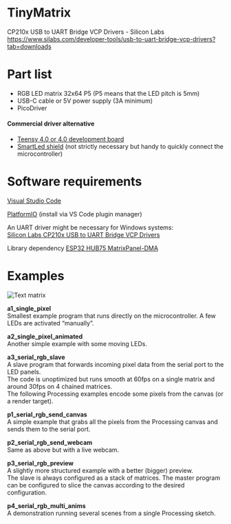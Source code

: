 # TinyMatrix
CP210x USB to UART Bridge VCP Drivers - Silicon Labs
https://www.silabs.com/developer-tools/usb-to-uart-bridge-vcp-drivers?tab=downloads


# Part list
- RGB LED matrix 32x64 P5 (P5 means that the LED pitch is 5mm)
- USB-C cable or 5V power supply (3A minimum)
- PicoDriver 

#### Commercial driver alternative
- [Teensy 4.0 or 4.0 development board](https://www.pjrc.com/teensy/) 
- [SmartLed shield](https://docs.pixelmatix.com/SmartMatrix/) (not strictly necessary but handy to quickly connect the microcontroller)

# Software requirements
[Visual Studio Code](https://code.visualstudio.com)

[PlatformIO](https://platformio.org) (install via VS Code plugin manager)

An UART driver might be necessary for Windows systems:   
[Silicon Labs CP210x USB to UART Bridge VCP Drivers](https://www.silabs.com/developer-tools/usb-to-uart-bridge-vcp-drivers?tab=downloads)

Library dependency
[ESP32 HUB75 MatrixPanel-DMA](https://github.com/mrfaptastic/ESP32-HUB75-MatrixPanel-DMA)



# Examples
![Text matrix](https://raw.githubusercontent.com/ertdfgcvb/MamaMatrix/master/pics/a6_text_matrix.gif)

__a1_single_pixel__\
Smallest example program that runs directly on the microcontroller.
A few LEDs are activated “manually”.

__a2_single_pixel_animated__\
Another simple example with some moving LEDs.

__a3_serial_rgb_slave__\
A slave program that forwards incoming pixel data from the serial port to the LED panels.\
The code is unoptimized but runs smooth at 60fps on a single matrix and around 30fps on 4 chained matrices.\
The following Processing examples encode some pixels from the canvas (or a render target).

__p1_serial_rgb_send_canvas__\
A simple example that grabs all the pixels from the Processing canvas and sends them to the serial port.

__p2_serial_rgb_send_webcam__\
Same as above but with a live webcam.

__p3_serial_rgb_preview__\
A slightly more structured example with a better (bigger) preview.\
The slave is always configured as a stack of matrices. The master program can be configured to slice the canvas according to the desired configuration.

__p4_serial_rgb_multi_anims__\
A demonstration running several scenes from a single Processing sketch.








